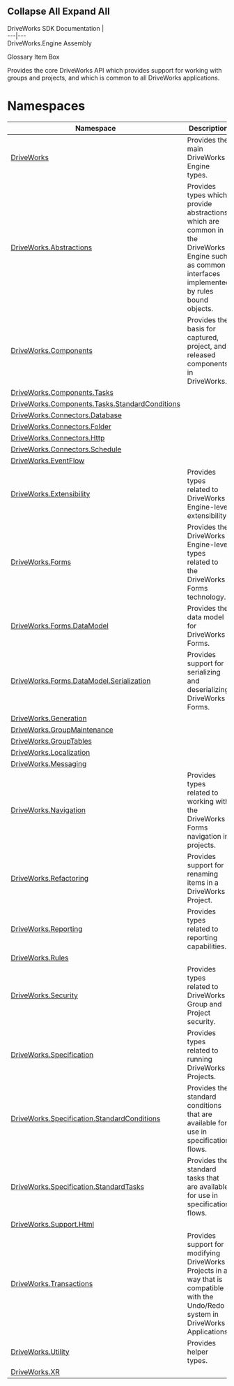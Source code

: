 Collapse All Expand All  
---  
DriveWorks SDK Documentation  |   
---|---  
DriveWorks.Engine Assembly   
  
  
Glossary Item Box

Provides the core DriveWorks API which provides support for working with groups and projects, and which is common to all DriveWorks applications. 

# Namespaces

Namespace| Description  
---|---  
[DriveWorks](topic2159.md)| Provides the main DriveWorks Engine types.  
[DriveWorks.Abstractions](topic5939.md)| Provides types which provide abstractions which are common in the DriveWorks Engine such as common interfaces implemented by rules bound objects.  
[DriveWorks.Components](topic6089.md)| Provides the basis for captured, project, and released components in DriveWorks.  
[DriveWorks.Components.Tasks](topic6391.md)|   
[DriveWorks.Components.Tasks.StandardConditions](topic6735.md)|   
[DriveWorks.Connectors.Database](topic6754.md)|   
[DriveWorks.Connectors.Folder](topic6821.md)|   
[DriveWorks.Connectors.Http](topic6836.md)|   
[DriveWorks.Connectors.Schedule](topic6848.md)|   
[DriveWorks.EventFlow](topic6871.md)|   
[DriveWorks.Extensibility](topic7150.md)| Provides types related to DriveWorks Engine-level extensibility.  
[DriveWorks.Forms](topic7266.md)| Provides the DriveWorks Engine-level types related to the DriveWorks Forms technology.  
[DriveWorks.Forms.DataModel](topic9371.md)| Provides the data model for DriveWorks Forms.  
[DriveWorks.Forms.DataModel.Serialization](topic9591.md)| Provides support for serializing and deserializing DriveWorks Forms.  
[DriveWorks.Generation](topic9626.md)|   
[DriveWorks.GroupMaintenance](topic9628.md)|   
[DriveWorks.GroupTables](topic10007.md)|   
[DriveWorks.Localization](topic10015.md)|   
[DriveWorks.Messaging](topic10038.md)|   
[DriveWorks.Navigation](topic10114.md)| Provides types related to working with the DriveWorks Forms navigation in projects.  
[DriveWorks.Refactoring](topic10266.md)| Provides support for renaming items in a DriveWorks Project.  
[DriveWorks.Reporting](topic10334.md)| Provides types related to reporting capabilities.  
[DriveWorks.Rules](topic10510.md)|   
[DriveWorks.Security](topic10574.md)| Provides types related to DriveWorks Group and Project security.  
[DriveWorks.Specification](topic10764.md)| Provides types related to running DriveWorks Projects.  
[DriveWorks.Specification.StandardConditions](topic11828.md)| Provides the standard conditions that are available for use in specification flows.  
[DriveWorks.Specification.StandardTasks](topic11896.md)| Provides the standard tasks that are available for use in specification flows.  
[DriveWorks.Support.Html](topic12833.md)|   
[DriveWorks.Transactions](topic12835.md)| Provides support for modifying DriveWorks Projects in a way that is compatible with the Undo/Redo system in DriveWorks Applications.  
[DriveWorks.Utility](topic13190.md)| Provides helper types.  
[DriveWorks.XR](topic13327.md)|   
  

